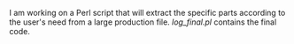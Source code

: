 I am working on a Perl script that will extract the specific parts according to the user's need from a large production file.
*log_final.pl* contains the final code.
